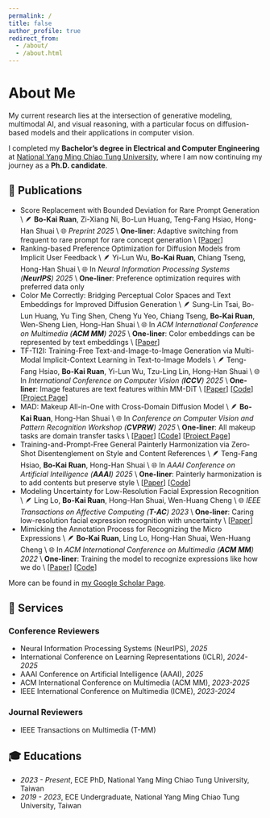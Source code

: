 ```yaml
---
permalink: /
title: false
author_profile: true
redirect_from: 
  - /about/
  - /about.html
---
```


# About Me

My current research lies at the intersection of generative modeling, multimodal AI, and visual reasoning, with a particular focus on diffusion-based models and their applications in computer vision.

I completed my **Bachelor’s degree in Electrical and Computer Engineering** at [National Yang Ming Chiao Tung University](https://www.nycu.edu.tw/nycu/en/index), where I am now continuing my journey as a **Ph.D. candidate**.

## 📝 Publications

- Score Replacement with Bounded Deviation for Rare Prompt Generation \\
  🪶 **Bo-Kai Ruan**, Zi-Xiang Ni, Bo-Lun Huang, Teng-Fang Hsiao, Hong-Han Shuai \\
  🌐 *Preprint 2025* \\
  **One-liner**: Adaptive switching from frequent to rare prompt for rare concept generation \\
  [[Paper](https://arxiv.org/abs/2505.20808)]
- Ranking-based Preference Optimization for Diffusion Models from Implicit User Feedback \\
  🪶 Yi-Lun Wu, **Bo-Kai Ruan**, Chiang Tseng, Hong-Han Shuai \\
  🌐 In *Neural Information Processing Systems (**NeurIPS**) 2025* \\
  **One-liner**: Preference optimization requires with preferred data only
- Color Me Correctly: Bridging Perceptual Color Spaces and Text Embeddings for Improved Diffusion Generation \\
  🪶 Sung-Lin Tsai, Bo-Lun Huang, Yu Ting Shen, Cheng Yu Yeo, Chiang Tseng, **Bo-Kai Ruan**, Wen-Sheng Lien, Hong-Han Shuai \\
  🌐 In *ACM International Conference on Multimedia (**ACM MM**) 2025* \\
  **One-liner**: Color embeddings can be represented by text embeddings \\
  [[Paper](https://arxiv.org/abs/2509.10058)]
- TF-TI2I: Training-Free Text-and-Image-to-Image Generation via Multi-Modal Implicit-Context Learning in Text-to-Image Models \\
  🪶 Teng-Fang Hsiao, **Bo-Kai Ruan**, Yi-Lun Wu, Tzu-Ling Lin, Hong-Han Shuai \\
  🌐 In *International Conference on Computer Vision (**ICCV**) 2025* \\
  **One-liner**: Image features are text features within MM-DiT \\
  [[Paper](https://arxiv.org/abs/2503.15283)] [[Code](https://github.com/BlueDyee/TF-TI2I)] [[Project Page](https://bluedyee.github.io/TF-TI2I_page)]
- MAD: Makeup All-in-One with Cross-Domain Diffusion Model \\
  🪶 **Bo-Kai Ruan**, Hong-Han Shuai \\
  🌐 In *Conference on Computer Vision and Pattern Recognition Workshop (**CVPRW**) 2025* \\
  **One-liner**: All makeup tasks are domain transfer tasks \\
  [[Paper](https://arxiv.org/abs/2504.02545)] [[Code](https://github.com/basiclab/MAD)] [[Project Page](https://basiclab.github.io/MAD/)]
- Training-and-Prompt-Free General Painterly Harmonization via Zero-Shot Disentenglement on Style and Content References \\
  🪶 Teng-Fang Hsiao, **Bo-Kai Ruan**, Hong-Han Shuai \\
  🌐 In *AAAI Conference on Artificial Intelligence (**AAAI**) 2025* \\
  **One-liner**: Painterly harmonization is to add contents but preserve style \\
  [[Paper](https://arxiv.org/abs/2404.12900)] [[Code](https://github.com/BlueDyee/TF-GPH)]
- Modeling Uncertainty for Low-Resolution Facial Expression Recognition \\
  🪶 Ling Lo, **Bo-Kai Ruan**, Hong-Han Shuai, Wen-Huang Cheng \\
  🌐 *IEEE Transactions on Affective Computing (**T-AC**) 2023* \\
  **One-liner**: Caring low-resolution facial expression recognition with uncertainty \\
  [[Paper](https://ieeexplore.ieee.org/abstract/document/10098204)]
- Mimicking the Annotation Process for Recognizing the Micro Expressions \\
  🪶 **Bo-Kai Ruan**, Ling Lo, Hong-Han Shuai, Wen-Huang Cheng \\
  🌐 In *ACM International Conference on Multimedia (**ACM MM**) 2022* \\
  **One-liner**: Training the model to recognize expressions like how we do \\
  [[Paper](https://basiclab.lab.nycu.edu.tw/assets/MAP-MER.pdf)] [[Code](https://github.com/Justin900429/mimicking-annotation-micro-expression-recognition)]

More can be found in [my Google Scholar Page](https://scholar.google.com/citations?user=1-BrMaAAAAAJ).

## 🌟 Services

### Conference Reviewers

- Neural Information Processing Systems (NeurIPS), *2025*
- International Conference on Learning Representations (ICLR), *2024-2025*
- AAAI Conference on Artificial Intelligence (AAAI), *2025*
- ACM International Conference on Multimedia (ACM MM), *2023-2025*
- IEEE International Conference on Multimedia (ICME), *2023-2024*

### Journal Reviewers

- IEEE Transactions on Multimedia (T-MM)

## 🎓 Educations

- *2023 - Present*, ECE PhD, National Yang Ming Chiao Tung University, Taiwan
- *2019 - 2023*, ECE Undergraduate, National Yang Ming Chiao Tung University, Taiwan
